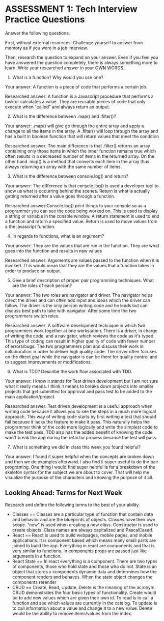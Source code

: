 # ASSESSMENT 1: Tech Interview Practice Questions
Answer the following questions.

First, without external resources. Challenge yourself to answer from memory as if you were in a job interview.

Then, research the question to expand on your answer. Even if you feel you have answered the question completely, there is always something more to learn. Write your researched answer in your OWN WORDS.

1. What is a function? Why would you use one?

  Your answer: A function is a piece of code that performs a certain job.

  Researched answer: A function is a Javascript procedure that performs a task or calculates a value. They are reusable pieces of code that only execute when "called" and always return an output.



2. What is the difference between .map() and .filter()?

  Your answer: .map() will give go through the entire array and apply a change to all the items in the array. A .filter() will loop through the array and has a built in boolean function that will return values that meet the condition

  Researched answer: The main difference is that .filter() returns an array containing only those items in which the inner function remains true which often results in a decreased number of items in the returned array. On the other hand .map() is a method that converts each item in the array thus always returning an array with the same number of items.



3. What is the difference between console.log() and return?

  Your answer: The difference is that console.log() is used a developer tool to show us what is occurring behind the scenes. Return is what is actually getting returned after a value goes through a function.

  Researched answer:Console.log() print things to your console so as a programmer you can see the code being worked on. This is used to display a string or variable in the console window. A return statement is used to end a function and return a specified value. Return is used to move values from a the javascript function.



4. In regards to functions, what is an argument?

  Your answer: They are the values that are run in the function. They are what goes into the function and results in new values

  Researched answer: Arguments are values passed to the function when it is invoked. This would mean that  they are the values that a function takes in order to produce an output.



5. Give a brief description of proper pair programming techniques. What are the roles of each person?

  Your answer: The two roles are navigator and driver. The navigator helps direct the driver and can often add input and ideas which the driver can follow. The driver is the only person writing code and he leads but can discuss best path to take with navigator. After some time the two programmers switch roles.

  Researched answer: A software development technique in which two programmers work together at one workstation. There is a driver, in charge of writing the code, and a navigator, which reviews the code as it's typed. This type of coding can result in higher quality of code with fewer number of errors/bugs. The two programmers plan and discuss their work in collaboration in order to deliver high quality code. The driver often focuses on the direct goal while the navigator is can be there for quality control and to suggest improvements or modifications.



6. What is TDD? Describe the work flow associated with TDD.

  Your answer: I know it stands for Test driven development but I am not sure what it really means. I think it means to breaks down projects into smaller projects that get submitted for approval and pass test to be added to the main application/project.

  Researched answer: Test driven development is a useful approach when writing code because it allows you to see the steps in a much more logical approach. This way of writing code starts by first writing a test that should fail because it lacks the feature to make it pass.  This naturally helps the programmer think of the code more logically and write the simplest code to make the test pass. TDD also has the added benefit of knowing the code won't break the app during the refactor process because the test will pass.



7. What is something we did in class this week you found helpful?  

  Your answer: I found it super helpful when the concepts are broken down and then we do examples afterward. I also find it super useful to do the pair programing. One thing I would find super helpful is for a breakdown of the skeleton syntax for the subject we are about to cover. That will help me visualize the purpose of the characters and knowing the purpose of it all.


## Looking Ahead: Terms for Next Week

Research and define the following terms to the best of your ability.

- Classes
== Classes are a particular type of function that contain data and behavior and are the blueprints of objects. Classes have their own scope. "new" is used when creating a new class. Constructor is used to create objects. Class names are always capitalized and PascalCased.
- React
== React is used to build webpages, mobile pages, and mobile applications. It is component based which means many small parts are joined to build the app. Everything in react are components and that is very similar to functions. In components props are passed just like arguments in a function.
- React State
== In react everything is a component. There are two types of components, those who hold state and those who do not. State is an object that stores a components dynamic data and determines how the component renders and behaves. When the state object changes the components rerender
- CRUD
== Create, Read, Update, Delete is the meaning of the acronym. CRUD demonstrates the four basic types of functionality. Create would be to add new values which are given their own id. To read is to call a function and see which values are currently in the catalog. To update is to call information about a value and change it to a new value. Delete would be the ability to remove items/values from the index.
